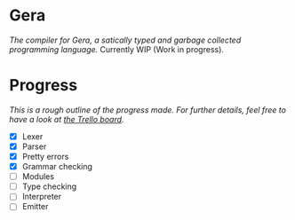 # Gera

*The compiler for Gera, a satically typed and garbage collected programming language.* Currently WIP (Work in progress).

# Progress

*This is a rough outline of the progress made. For further details, feel free to have a look at [the Trello board](https://trello.com/b/BaAKwZsO/gera).*

- [x] Lexer
- [x] Parser
- [x] Pretty errors
- [x] Grammar checking
- [ ] Modules
- [ ] Type checking
- [ ] Interpreter
- [ ] Emitter
